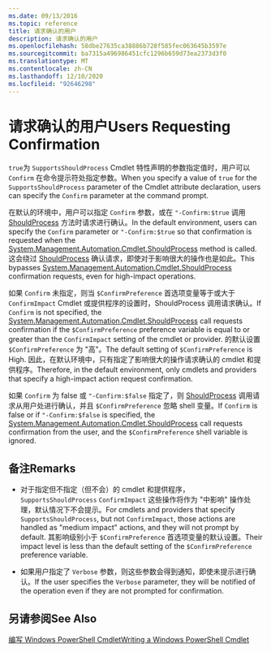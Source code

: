 ```yaml
---
ms.date: 09/13/2016
ms.topic: reference
title: 请求确认的用户
description: 请求确认的用户
ms.openlocfilehash: 58dbe27635ca38886b728f585fec063645b3597e
ms.sourcegitcommit: ba7315a496986451cfc1296b659d73ea2373d3f0
ms.translationtype: MT
ms.contentlocale: zh-CN
ms.lasthandoff: 12/10/2020
ms.locfileid: "92646298"
---
```

# <a name="users-requesting-confirmation"></a><span data-ttu-id="80120-103">请求确认的用户</span><span class="sxs-lookup"><span data-stu-id="80120-103">Users Requesting Confirmation</span></span>

<span data-ttu-id="80120-104">`true`为 `SupportsShouldProcess` Cmdlet 特性声明的参数指定值时，用户可以 `Confirm` 在命令提示符处指定参数。</span><span class="sxs-lookup"><span data-stu-id="80120-104">When you specify a value of `true` for the `SupportsShouldProcess` parameter of the Cmdlet attribute declaration, users can specify the `Confirm` parameter at the command prompt.</span></span>

<span data-ttu-id="80120-105">在默认的环境中，用户可以指定 `Confirm` 参数，或在 `"-Confirm:$true` 调用 [ShouldProcess](/dotnet/api/System.Management.Automation.Cmdlet.ShouldProcess) 方法时请求进行确认。</span><span class="sxs-lookup"><span data-stu-id="80120-105">In the default environment, users can specify the `Confirm` parameter or `"-Confirm:$true` so that confirmation is requested when the [System.Management.Automation.Cmdlet.ShouldProcess](/dotnet/api/System.Management.Automation.Cmdlet.ShouldProcess) method is called.</span></span> <span data-ttu-id="80120-106">这会绕过 [ShouldProcess](/dotnet/api/System.Management.Automation.Cmdlet.ShouldProcess) 确认请求，即使对于影响很大的操作也是如此。</span><span class="sxs-lookup"><span data-stu-id="80120-106">This bypasses [System.Management.Automation.Cmdlet.ShouldProcess](/dotnet/api/System.Management.Automation.Cmdlet.ShouldProcess) confirmation requests, even for high-impact operations.</span></span>

<span data-ttu-id="80120-107">如果 `Confirm` 未指定，则当[](/dotnet/api/System.Management.Automation.Cmdlet.ShouldProcess) `$ConfirmPreference` 首选项变量等于或大于 `ConfirmImpact` Cmdlet 或提供程序的设置时，ShouldProcess 调用请求确认。</span><span class="sxs-lookup"><span data-stu-id="80120-107">If `Confirm` is not specified, the [System.Management.Automation.Cmdlet.ShouldProcess](/dotnet/api/System.Management.Automation.Cmdlet.ShouldProcess) call requests confirmation if the `$ConfirmPreference` preference variable is equal to or greater than the `ConfirmImpact` setting of the cmdlet or provider.</span></span> <span data-ttu-id="80120-108">的默认设置 `$ConfirmPreference` 为 "高"。</span><span class="sxs-lookup"><span data-stu-id="80120-108">The default setting of `$ConfirmPreference` is High.</span></span> <span data-ttu-id="80120-109">因此，在默认环境中，只有指定了影响很大的操作请求确认的 cmdlet 和提供程序。</span><span class="sxs-lookup"><span data-stu-id="80120-109">Therefore, in the default environment, only cmdlets and providers that specify a high-impact action request confirmation.</span></span>

<span data-ttu-id="80120-110">如果 `Confirm` 为 false 或 `"-Confirm:$false` 指定了，则 [ShouldProcess](/dotnet/api/System.Management.Automation.Cmdlet.ShouldProcess) 调用请求从用户处进行确认，并且 `$ConfirmPreference` 忽略 shell 变量。</span><span class="sxs-lookup"><span data-stu-id="80120-110">If `Confirm` is false or if `"-Confirm:$false` is specified, the [System.Management.Automation.Cmdlet.ShouldProcess](/dotnet/api/System.Management.Automation.Cmdlet.ShouldProcess) call requests confirmation from the user, and the `$ConfirmPreference` shell variable is ignored.</span></span>

## <a name="remarks"></a><span data-ttu-id="80120-111">备注</span><span class="sxs-lookup"><span data-stu-id="80120-111">Remarks</span></span>

- <span data-ttu-id="80120-112">对于指定但不指定（但不会）的 cmdlet 和提供程序， `SupportsShouldProcess` `ConfirmImpact` 这些操作将作为 "中影响" 操作处理，默认情况下不会提示。</span><span class="sxs-lookup"><span data-stu-id="80120-112">For cmdlets and providers that specify `SupportsShouldProcess`, but not `ConfirmImpact`, those actions are handled as "medium impact" actions, and they will not prompt by default.</span></span> <span data-ttu-id="80120-113">其影响级别小于 `$ConfirmPreference` 首选项变量的默认设置。</span><span class="sxs-lookup"><span data-stu-id="80120-113">Their impact level is less than the default setting of the `$ConfirmPreference` preference variable.</span></span>

- <span data-ttu-id="80120-114">如果用户指定了 `Verbose` 参数，则这些参数会得到通知，即使未提示进行确认。</span><span class="sxs-lookup"><span data-stu-id="80120-114">If the user specifies the `Verbose` parameter, they will be notified of the operation even if they are not prompted for confirmation.</span></span>

## <a name="see-also"></a><span data-ttu-id="80120-115">另请参阅</span><span class="sxs-lookup"><span data-stu-id="80120-115">See Also</span></span>

[<span data-ttu-id="80120-116">编写 Windows PowerShell Cmdlet</span><span class="sxs-lookup"><span data-stu-id="80120-116">Writing a Windows PowerShell Cmdlet</span></span>](./writing-a-windows-powershell-cmdlet.md)

